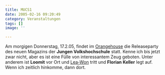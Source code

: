 ```yaml
---
title: MUCS1
date: 2005-02-16 09:20:49
category: Veranstaltungen
tags: []
image: ''

---
```


Am morgigen Donnerstag, 17.2.05, findet im [Orangehouse](http://www.orangehouse-club.de/) die Releaseparty des neuen Magazins der **Jungen Volkshochschule** statt. Kenne ich bis jetzt zwar nicht, aber es ist eine Fülle von interessantem Zeug geboten. Unter anderem ist **Loomit** vor Ort und [Lea-Won](http://www.lea-won.net) tritt und **Florian Keller** legt auf. Wenn ich zeitlich hinkomme, dann dort.
